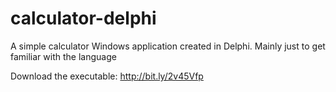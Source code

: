 # calculator-delphi
A simple calculator Windows application created in Delphi. Mainly just to get familiar with the language

Download the executable: http://bit.ly/2v45Vfp
